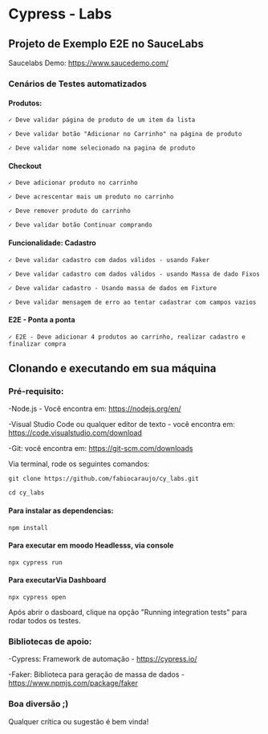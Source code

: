 # Cypress - Labs 
## Projeto de Exemplo E2E no SauceLabs 

Saucelabs Demo: https://www.saucedemo.com/

### Cenários de Testes automatizados

#### Produtos: 
    ✓ Deve validar página de produto de um item da lista

    ✓ Deve validar botão "Adicionar no Carrinho" na página de produto

    ✓ Deve validar nome selecionado na pagina de produto

#### Checkout 
    ✓ Deve adicionar produto no carrinho

    ✓ Deve acrescentar mais um produto no carrinho
    
    ✓ Deve remover produto do carrinho
    
    ✓ Deve validar botão Continuar comprando

#### Funcionalidade: Cadastro 
    ✓ Deve validar cadastro com dados válidos - usando Faker
    
    ✓ Deve validar cadastro com dados válidos - usando Massa de dado Fixos
    
    ✓ Deve validar cadastro - Usando massa de dados em Fixture
    
    ✓ Deve validar mensagem de erro ao tentar cadastrar com campos vazios

#### E2E - Ponta a ponta
    ✓ E2E - Deve adicionar 4 produtos ao carrinho, realizar cadastro e finalizar compra


## Clonando e executando em sua máquina

### Pré-requisito:

-Node.js - Você encontra em: https://nodejs.org/en/

-Visual Studio Code ou qualquer editor de texto - você encontra em: https://code.visualstudio.com/download

-Git: você encontra em: https://git-scm.com/downloads


Via terminal, rode os seguintes comandos:
```  
git clone https://github.com/fabiocaraujo/cy_labs.git
```
```
cd cy_labs
```

#### Para instalar as dependencias:
```
npm install 
```

#### Para executar em moodo Headlesss, via console
```
npx cypress run
```

#### Para executarVia Dashboard
```
npx cypress open 
```
Após abrir o dasboard, clique na opção "Running integration tests" para rodar todos os testes.


### Bibliotecas de apoio:
-Cypress: Framework de automação - https://cypress.io/

-Faker: Biblioteca para geração de massa de dados - https://www.npmjs.com/package/faker



### Boa diversão ;) 
Qualquer crítica ou sugestão é bem vinda! 



